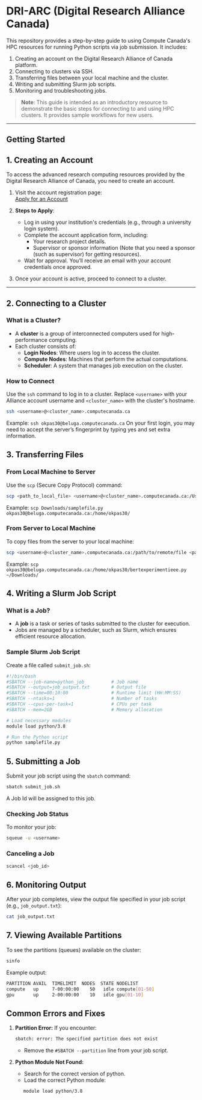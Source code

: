 # DRI-ARC (Digital Research Alliance Canada)


This repository provides a step-by-step guide to using Compute Canada's HPC resources for running Python scripts via job submission. It includes:

1. Creating an account on the Digital Research Alliance of Canada platform.
2. Connecting to clusters via SSH.
3. Transferring files between your local machine and the cluster.
4. Writing and submitting Slurm job scripts.
5. Monitoring and troubleshooting jobs.

> **Note**: This guide is intended as an introductory resource to demonstrate the basic steps for connecting to and using HPC clusters. It provides sample workflows for new users.

---

## **Getting Started**

## **1. Creating an Account**

To access the advanced research computing resources provided by the Digital Research Alliance of Canada, you need to create an account.

1. Visit the account registration page:  
   [Apply for an Account](https://alliancecan.ca/en/services/advanced-research-computing/account-management/apply-account)

3. **Steps to Apply**:
   - Log in using your institution's credentials (e.g., through a university login system).
   - Complete the account application form, including:
     - Your research project details.
     - Supervisor or sponsor information (Note that you need a sponsor (such as supervisor) for getting resources).
   - Wait for approval. You’ll receive an email with your account credentials once approved.

4. Once your account is active, proceed to connect to a cluster.

---

## **2. Connecting to a Cluster**

### **What is a Cluster?**
- A **cluster** is a group of interconnected computers used for high-performance computing.
- Each cluster consists of:
  - **Login Nodes**: Where users log in to access the cluster.
  - **Compute Nodes**: Machines that perform the actual computations.
  - **Scheduler**: A system that manages job execution on the cluster.

### **How to Connect**
Use the `ssh` command to log in to a cluster. Replace `<username>` with your Alliance account username and `<cluster_name>` with the cluster's hostname.

```bash
ssh <username>@<cluster_name>.computecanada.ca
```

Example:
```ssh okpas30@beluga.computecanada.ca```
On your first login, you may need to accept the server’s fingerprint by typing yes and set extra information.

## **3. Transferring Files**

### **From Local Machine to Server**
Use the `scp` (Secure Copy Protocol) command:

```bash
scp <path_to_local_file> <username>@<cluster_name>.computecanada.ca:/User/remote/directory
```

Example: ```scp Downloads/samplefile.py okpas30@beluga.computecanada.ca:/home/okpas30/```

### **From Server to Local Machine**
To copy files from the server to your local machine:

```bash
scp <username>@<cluster_name>.computecanada.ca:/path/to/remote/file <path_to_local_directory>
```

Example: ```scp okpas30@beluga.computecanada.ca:/home/okpas30/bertexperimentieee.py ~/Downloads/```

## **4. Writing a Slurm Job Script**

### **What is a Job?**
- A **job** is a task or series of tasks submitted to the cluster for execution.
- Jobs are managed by a scheduler, such as Slurm, which ensures efficient resource allocation.

### **Sample Slurm Job Script**
Create a file called `submit_job.sh`:

```bash
#!/bin/bash
#SBATCH --job-name=python_job          # Job name
#SBATCH --output=job_output.txt        # Output file
#SBATCH --time=00:10:00                # Runtime limit (HH:MM:SS)
#SBATCH --ntasks=1                     # Number of tasks
#SBATCH --cpus-per-task=1              # CPUs per task
#SBATCH --mem=2GB                      # Memory allocation

# Load necessary modules
module load python/3.8

# Run the Python script
python samplefile.py

```

## **5. Submitting a Job**
Submit your job script using the `sbatch` command:
```bash
sbatch submit_job.sh
```
A Job Id will be assigned to this job.

### **Checking Job Status**
To monitor your job:
```bash
squeue -u <username>
```

### **Canceling a Job**
```bash
scancel <job_id>
```


## **6. Monitoring Output**
After your job completes, view the output file specified in your job script (e.g., `job_output.txt`):
```bash
cat job_output.txt
```

## **7. Viewing Available Partitions**

To see the partitions (queues) available on the cluster:
```bash
sinfo
```

Example output:
```bash
PARTITION AVAIL  TIMELIMIT  NODES  STATE NODELIST
compute   up     7-00:00:00    50   idle compute[01-50]
gpu       up     2-00:00:00    10   idle gpu[01-10]

```

## **Common Errors and Fixes**
1. **Partition Error:**
   If you encounter:
   ```bash
   sbatch: error: The specified partition does not exist

   ```
   - Remove the `#SBATCH --partition` line from your job script.

2. **Python Module Not Found:**
   - Search for the correct version of python.
   - Load the correct Python module:
   ```bash
      module load python/3.8

   ```
